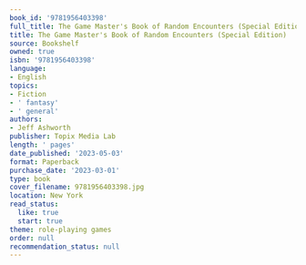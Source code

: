 ```yaml
---
book_id: '9781956403398'
full_title: The Game Master's Book of Random Encounters (Special Edition)
title: The Game Master's Book of Random Encounters (Special Edition)
source: Bookshelf
owned: true
isbn: '9781956403398'
language:
- English
topics:
- Fiction
- ' fantasy'
- ' general'
authors:
- Jeff Ashworth
publisher: Topix Media Lab
length: ' pages'
date_published: '2023-05-03'
format: Paperback
purchase_date: '2023-03-01'
type: book
cover_filename: 9781956403398.jpg
location: New York
read_status:
  like: true
  start: true
theme: role-playing games
order: null
recommendation_status: null
---
```



